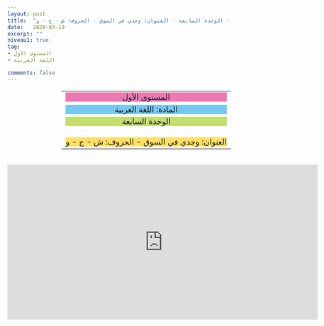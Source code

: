 ```yaml
---
layout: post
title:  "المستوى الأول - مادة اللغة العربية - الوحدة السابعة - العنوان: وجدي في السوق - الحروف: ش - ج - و"
date:   2020-03-19
excerpt: ""
niveau1: true
tag:
- المستوى الأول 
- اللغة العربية

comments: false
---
```

<center>
<table dir="rtl" style="width: 100%; text-align: center; font-size: large;"><tbody>
<tr><td><div style="background-color: #ec79b3;"><span>
المستوى الأول
</span></div></td></tr>
<tr><td><div style="background-color: #75c9f0; "><span>
المادة: اللغة العربية
</span></div></td></tr>
<tr><td><div style="background-color: #c2de6e; "><span>
 الوحدة السابعة

</span></div></td></tr><tr>
<td><div style="background-color: #ffe066; ">
العنوان: وجدي في السوق - الحروف: ش - ج - و

</div></td></tr>
</tbody></table><br>
<iframe width="700px" height="350px" src="https://www.youtube.com/embed/9YOYig2Lztg?rel=0&controls=1&showinfo=0&modestbranding=1&enablejsapi=1" allowfullscreen frameborder="0" ></iframe>
</center>


